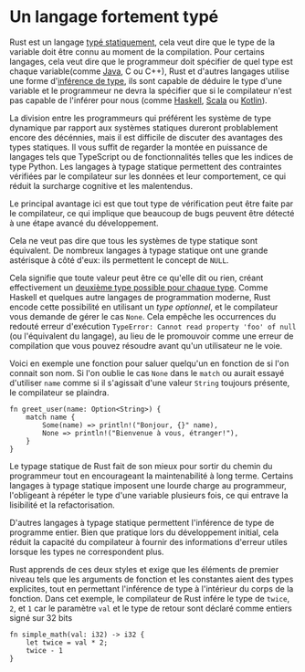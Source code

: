 # Un langage fortement typé

Rust est un langage [typé statiquement](), cela veut dire que le type de la variable doit être connu au moment de la compilation. Pour certains langages, cela veut dire que le programmeur doit spécifier de quel type est chaque variable(comme [Java](), C ou C++), Rust et d'autres langages utilise une forme d'[inférence de type](), ils sont capable de déduire le type d'une variable et le programmeur ne devra la spécifier que si le compilateur n'est pas capable de l'inférer pour nous (comme [Haskell](), [Scala]() ou [Kotlin]()).



La division entre les programmeurs qui préférent les système de type dynamique par rapport aux systèmes statiques dureront problablement encore des décénnies, mais il est difficile de discuter des avantages des types statiques. Il vous suffit de regarder la montée en puissance de langages tels que TypeScript ou de fonctionnalités telles que les indices de type Python. Les langages à typage statique permettent des contraintes vérifiées par le compilateur sur les données et leur comportement, ce qui réduit la surcharge cognitive et les malentendus.

Le principal avantage ici est que tout type de vérification peut être faite par le compilateur, ce qui implique que beaucoup de bugs peuvent être détecté à une étape avancé du développement.

Cela ne veut pas dire que tous les systèmes de type statique sont équivalent. De nombreux langages à typage statique ont une grande astérisque à côté d'eux: ils permettent le concept de `NULL`.

Cela signifie que toute valeur peut être ce qu'elle dit ou rien, créant effectivement un [deuxième type possible pour chaque type](https://franklinchen.com/blog/2012/09/06/my-pittsburgh-ruby-talk-nil/). Comme Haskell et quelques autre langages de programmation moderne, Rust encode cette possibilité en utilisant un *type optionnel*, et le compilateur vous demande de gérer le cas `None`. Cela empêche les occurrences du redouté erreur d'exécution `TypeError: Cannot read property 'foo' of null` (ou l'équivalent du langage), au lieu de le promouvoir comme une erreur de compilation que vous pouvez résoudre avant qu'un utilisateur ne le voie.

Voici en exemple une fonction pour saluer quelqu'un en fonction de si l'on connait son nom. Si l'on oublie le cas `None` dans le `match` ou aurait essayé d'utiliser `name` comme si il s'agissait d'une valeur `String` toujours présente, le compilateur se plaindra.

```
fn greet_user(name: Option<String>) {
	match name {
		Some(name) => println!("Bonjour, {}" name),
		None => println!("Bienvenue à vous, étranger!"),
	}
}
```

Le typage statique de Rust fait de son mieux pour sortir du chemin du programmeur tout en encourageant la maintenabilité à long terme. Certains langages à typage statique imposent une lourde charge au programmeur, l'obligeant à répéter le type d'une variable plusieurs fois, ce qui entrave la lisibilité et la refactorisation.

D'autres langages à typage statique permettent l'inférence de type de programme entier. Bien que pratique lors du développement initial, cela réduit la capacité du compilateur à fournir des informations d'erreur utiles lorsque les types ne correspondent plus.

Rust apprends de ces deux styles et exige que les éléments de premier niveau tels que les arguments de fonction et les constantes aient des types explicites, tout en permettant l'inférence de type à l'intérieur du corps de la fonction. Dans cet exemple, le compilateur de Rust infére le type de `twice`, `2`, et `1` car le paramètre `val` et le type de retour sont déclaré comme entiers signé sur 32 bits

```
fn simple_math(val: i32) -> i32 {
	let twice = val * 2;
	twice - 1
}
```
